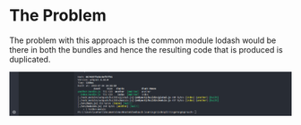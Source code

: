 # The Problem

The problem with this approach is the common module lodash would be there in both the bundles and hence the resulting code that is produced is duplicated.

![Output](/CodeSplittingWrongApproach/support/develop.PNG)